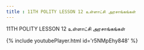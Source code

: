 ```yaml
---
title : 11TH POLITY LESSON 12 உள்ளாட்சி அரசாங்கங்கள்
---
```


11TH POLITY LESSON 12 உள்ளாட்சி அரசாங்கங்கள்



{% include youtubePlayer.html id='r5NMpEhy848' %}

